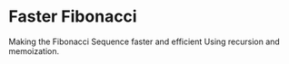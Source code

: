 # Faster Fibonacci

Making the Fibonacci Sequence faster and efficient Using recursion and memoization.
